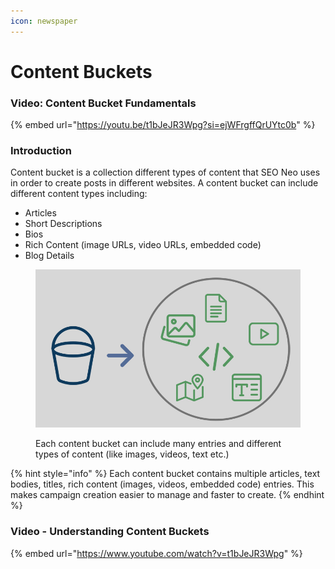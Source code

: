 ```yaml
---
icon: newspaper
---
```


# Content Buckets

### Video: Content Bucket Fundamentals

{% embed url="https://youtu.be/t1bJeJR3Wpg?si=ejWFrgffQrUYtc0b" %}

### Introduction

Content bucket is a collection different types of content that SEO Neo uses in order to create posts in different websites. A content bucket can include different content types including:

* Articles
* Short Descriptions
* Bios
* Rich Content (image URLs, video URLs, embedded code)
* Blog Details

<figure><img src="../../.gitbook/assets/content_bucket.jpg" alt=""><figcaption><p>Each content bucket can include many entries and different types of content (like images, videos, text etc.)</p></figcaption></figure>

{% hint style="info" %}
Each content bucket contains multiple articles, text bodies, titles, rich content (images, videos, embedded code) entries. This makes campaign creation easier to manage and faster to create.
{% endhint %}

### Video - Understanding Content Buckets

{% embed url="https://www.youtube.com/watch?v=t1bJeJR3Wpg" %}
